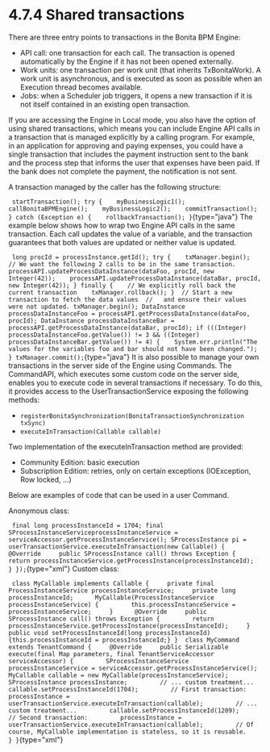 
4.7.4 Shared transactions
=========================

There are three entry points to transactions in the Bonita BPM Engine:

-   API call: one transaction for each call. The transaction is opened automatically by the Engine if it has not been opened externally.
-   Work units: one transaction per work unit (that inherits TxBonitaWork). A work unit is asynchronous, and is executed as soon as possible when an Execution thread becomes available.
-   Jobs: when a Scheduler job triggers, it opens a new transaction if it is not itself contained in an existing open transaction.

If you are accessing the Engine in Local mode, you also have the option of using shared transactions, which means you can include Engine API calls in a transaction that is managed explicitly by a calling program.
For example, in an application for approving and paying expenses, you could have a single transaction that includes the payment instruction sent to the bank and the process step that informs the user that expenses have been paid. If the bank does not complete the payment, the notification is not sent.

A transaction managed by the caller has the following structure:

` startTransaction(); try {    myBusinessLogic1();    callBonitaBPMEngine();    myBusinessLogic2();    commitTransaction(); } catch (Exception e) {    rollbackTransaction(); }`{type="java"}
The example below shows how to wrap two Engine API calls in the same transaction. Each call updates the value of a variable, and the transaction guarantees that both values are updated or neither value is updated.

` long procId = processInstance.getId(); try {    txManager.begin();    // We want the following 2 calls to be in the same transaction.    processAPI.updateProcessDataInstance(dataFoo, procId, new Integer(42));    processAPI.updateProcessDataInstance(dataBar, procId, new Integer(42)); } finally {    // We explicitly roll back the current transaction    txManager.rollback(); }  // Start a new transaction to fetch the data values  //   and ensure their values were not updated. txManager.begin(); DataInstance processDataInstanceFoo = processAPI.getProcessDataInstance(dataFoo, procId); DataInstance processDataInstanceBar = processAPI.getProcessDataInstance(dataBar, procId); if (((Integer) processDataInstanceFoo.getValue()) != 3 && ((Integer) processDataInstanceBar.getValue()) != 4) {    System.err.println("The values for the variables foo and bar should not have been changed."); } txManager.commit();`{type="java"}
It is also possible to manage your own transactions in the server side of the Engine using Commands.
The CommandAPI, which executes some custom code on the server side, enables you to execute code in several transactions if necessary.
To do this, it provides access to the UserTransactionService exposing the following methods:

-   `registerBonitaSynchronization(BonitaTransactionSynchronization txSync)`
-   `executeInTransaction(Callable callable)`

Two implementation of the executeInTransaction method are provided:

-   Community Edition: basic execution
-   Subscription Edition: retries, only on certain exceptions (IOException, Row locked, ...)

Below are examples of code that can be used in a user Command.

Anonymous class:

` final long processInstanceId = 1704; final SProcessInstanceServiceprocessInstanceService = serviceAccessor.getProcessInstanceService(); SProcessInstance pi = userTransactionService.executeInTransaction(new Callable() {     @Override     public SProcessInstance call() throws Exception {         return processInstanceService.getProcessInstance(processInstanceId);     } });`{type="xml"}
Custom class:

` class MyCallable implements Callable {     private final ProcessInstanceService processInstanceService;     private long processInstanceId;      MyCallable(ProcessInstanceService processInstanceService) {         this.processInstanceService = processInstanceService;     }      @Override     public SProcessInstance call() throws Exception {         return processInstanceService.getProcessInstance(processInstanceId);     }          public void setProcessInstanceId(long processInstanceId) {this.processInstanceId = processInstanceId;} }  class MyCommand extends TenantCommand {     @Override     public Serializable execute(final Map parameters, final TenantServiceAccessor serviceAccessor) {         SProcessInstanceService processInstanceService = serviceAccessor.getProcessInstanceService();         MyCallable callable = new MyCallable(processInstanceService);         SProcessInstance processInstance;         // ... custom treatment...         callable.setProcessInstanceId(1704);         // First transaction:         processInstance = userTransactionService.executeInTransaction(callable);         // ... custom treatment...         callable.setProcessInstanceId(1209);         // Second transaction:         processInstance = userTransactionService.executeInTransaction(callable);         // Of course, MyCallable implementation is stateless, so it is reusable.     } }`{type="xml"}

